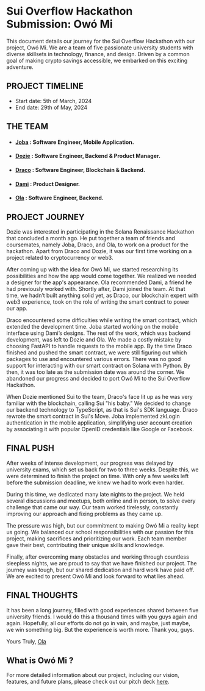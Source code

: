 # Sui Overflow Hackathon Submission: Owó Mi
This document details our journey for the Sui Overflow Hackathon with our project, Owó Mi. We are a team of five passionate university students with diverse skillsets in technology, finance, and design. Driven by a common goal of making crypto savings accessible, we embarked on this exciting adventure.

## PROJECT TIMELINE
- Start date: 5th of March, 2024
- End date: 29th of May, 2024

## THE TEAM

- #### [Joba](https://x.com/jbtheinspirer) : Software Engineer, Mobile Application.
- #### [Dozie](https://x.com/abraham_loner) : Software Engineer, Backend & Product Manager.
- #### [Draco](https://x.com/0xDracooo) : Software Engineer, Blockchain & Backend.
- #### [Dami](https://x.com/opening_petals) : Product Designer.
- #### [Ola](https://x.com/vant7ge) : Software Engineer, Backend.

## PROJECT JOURNEY
Dozie was interested in participating in the Solana Renaissance Hackathon that concluded a month ago. He put together a team of friends and coursemates, namely Joba, Draco, and Ola, to work on a product for the hackathon. Apart from Draco and Dozie, it was our first time working on a project related to cryptocurrency or web3.

After coming up with the idea for Owó Mi, we started researching its possibilities and how the app would come together. We realized we needed a designer for the app's appearance. Ola recommended Dami, a friend he had previously worked with. Shortly after, Dami joined the team. At that time, we hadn’t built anything solid yet, as Draco, our blockchain expert with web3 experience, took on the role of writing the smart contract to power our app.

Draco encountered some difficulties while writing the smart contract, which extended the development time. Joba started working on the mobile interface using Dami’s designs. The rest of the work, which was backend development, was left to Dozie and Ola. We made a costly mistake by choosing FastAPI to handle requests to the mobile app. By the time Draco finished and pushed the smart contract, we were still figuring out which packages to use and encountered various errors. There was no good support for interacting with our smart contract on Solana with Python. By then, it was too late as the submission date was around the corner. We abandoned our progress and decided to port Owó Mi to the Sui Overflow Hackathon.

When Dozie mentioned Sui to the team, Draco's face lit up as he was very familiar with the blockchain, calling Sui "his baby." We decided to change our backend technology to TypeScript, as that is Sui's SDK language. Draco rewrote the smart contract in Sui's Move. Joba implemented zkLogin authentication in the mobile application, simplifying user account creation by associating it with popular OpenID credentials like Google or Facebook.

## FINAL PUSH
After weeks of intense development, our progress was delayed by university exams, which set us back for two to three weeks. Despite this, we were determined to finish the project on time. With only a few weeks left before the submission deadline, we knew we had to work even harder.

During this time, we dedicated many late nights to the project. We held several discussions and meetups, both online and in person, to solve every challenge that came our way. Our team worked tirelessly, constantly improving our approach and fixing problems as they came up.

The pressure was high, but our commitment to making Owó Mi a reality kept us going. We balanced our school responsibilities with our passion for this project, making sacrifices and prioritizing our work. Each team member gave their best, contributing their unique skills and knowledge.

Finally, after overcoming many obstacles and working through countless sleepless nights, we are proud to say that we have finished our project. The journey was tough, but our shared dedication and hard work have paid off. We are excited to present Owó Mi and look forward to what lies ahead.

## FINAL THOUGHTS
It has been a long journey, filled with good experiences shared between five university friends. I would do this a thousand times with you guys again and again. Hopefully, all our efforts do not go in vain, and maybe, just maybe, we win something big. But the experience is worth more. Thank you, guys.

Yours Truly,
[Ola](github.com/vantage-ola)

## What is Owó Mi ?
For more detailed information about our project, including our vision, features, and future plans, please check out our pitch deck [here](pitch-deck-link).

